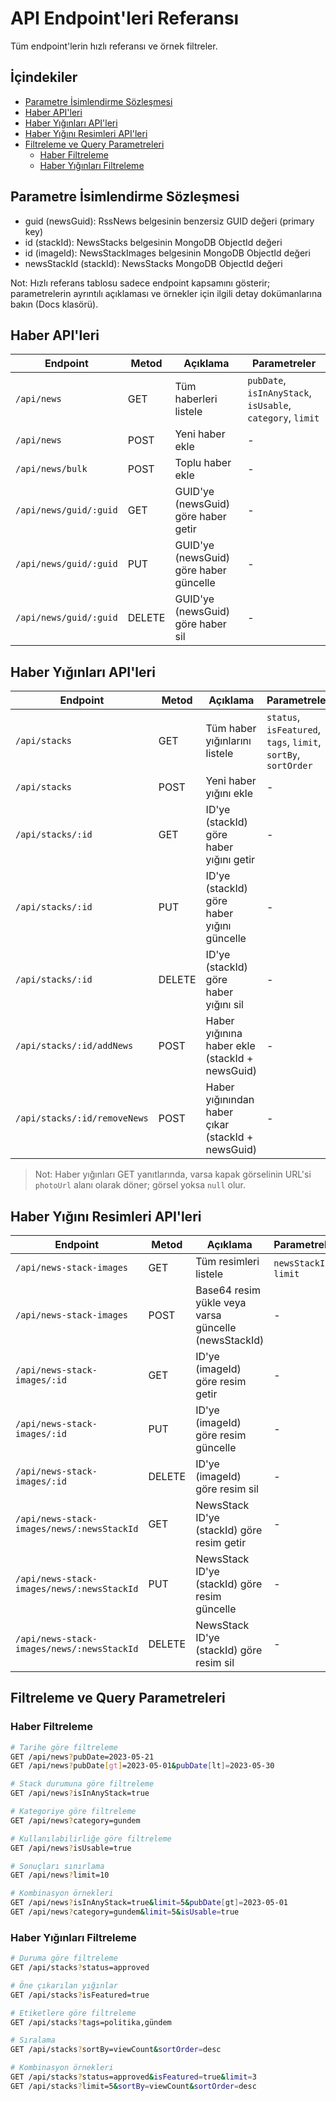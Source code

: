 # API Endpoint'leri Referansı

Tüm endpoint'lerin hızlı referansı ve örnek filtreler.

## İçindekiler

- [Parametre İsimlendirme Sözleşmesi](#parametre-isimlendirme-sözleşmesi)
- [Haber API'leri](#haber-apileri)
- [Haber Yığınları API'leri](#haber-yığınları-apileri)
- [Haber Yığını Resimleri API'leri](#haber-yığını-resimleri-apileri)
- [Filtreleme ve Query Parametreleri](#filtreleme-ve-query-parametreleri)
  - [Haber Filtreleme](#haber-filtreleme)
  - [Haber Yığınları Filtreleme](#haber-yığınları-filtreleme)

## Parametre İsimlendirme Sözleşmesi

- guid (newsGuid): RssNews belgesinin benzersiz GUID değeri (primary key)
- id (stackId): NewsStacks belgesinin MongoDB ObjectId değeri
- id (imageId): NewsStackImages belgesinin MongoDB ObjectId değeri
- newsStackId (stackId): NewsStacks MongoDB ObjectId değeri

Not: Hızlı referans tablosu sadece endpoint kapsamını gösterir; parametrelerin ayrıntılı açıklaması ve örnekler için ilgili detay dokümanlarına bakın (Docs klasörü).

## Haber API'leri

| Endpoint | Metod | Açıklama | Parametreler |
|----------|-------|----------|-------------|
| `/api/news` | GET | Tüm haberleri listele | `pubDate`, `isInAnyStack`, `isUsable`, `category`, `limit` |
| `/api/news` | POST | Yeni haber ekle | - |
| `/api/news/bulk` | POST | Toplu haber ekle | - |
| `/api/news/guid/:guid` | GET | GUID'ye (newsGuid) göre haber getir | - |
| `/api/news/guid/:guid` | PUT | GUID'ye (newsGuid) göre haber güncelle | - |
| `/api/news/guid/:guid` | DELETE | GUID'ye (newsGuid) göre haber sil | - |

## Haber Yığınları API'leri

| Endpoint | Metod | Açıklama | Parametreler |
|----------|-------|----------|-------------|
| `/api/stacks` | GET | Tüm haber yığınlarını listele | `status`, `isFeatured`, `tags`, `limit`, `sortBy`, `sortOrder` |
| `/api/stacks` | POST | Yeni haber yığını ekle | - |
| `/api/stacks/:id` | GET | ID'ye (stackId) göre haber yığını getir | - |
| `/api/stacks/:id` | PUT | ID'ye (stackId) göre haber yığını güncelle | - |
| `/api/stacks/:id` | DELETE | ID'ye (stackId) göre haber yığını sil | - |
| `/api/stacks/:id/addNews` | POST | Haber yığınına haber ekle (stackId + newsGuid) | - |
| `/api/stacks/:id/removeNews` | POST | Haber yığınından haber çıkar (stackId + newsGuid) | - |

> Not: Haber yığınları GET yanıtlarında, varsa kapak görselinin URL'si `photoUrl` alanı olarak döner; görsel yoksa `null` olur.

## Haber Yığını Resimleri API'leri

| Endpoint | Metod | Açıklama | Parametreler |
|----------|-------|----------|-------------|
| `/api/news-stack-images` | GET | Tüm resimleri listele | `newsStackId`, `limit` |
| `/api/news-stack-images` | POST | Base64 resim yükle veya varsa güncelle (newsStackId) | - |
| `/api/news-stack-images/:id` | GET | ID'ye (imageId) göre resim getir | - |
| `/api/news-stack-images/:id` | PUT | ID'ye (imageId) göre resim güncelle | - |
| `/api/news-stack-images/:id` | DELETE | ID'ye (imageId) göre resim sil | - |
| `/api/news-stack-images/news/:newsStackId` | GET | NewsStack ID'ye (stackId) göre resim getir | - |
| `/api/news-stack-images/news/:newsStackId` | PUT | NewsStack ID'ye (stackId) göre resim güncelle | - |
| `/api/news-stack-images/news/:newsStackId` | DELETE | NewsStack ID'ye (stackId) göre resim sil | - |

## Filtreleme ve Query Parametreleri

### Haber Filtreleme

```bash
# Tarihe göre filtreleme
GET /api/news?pubDate=2023-05-21
GET /api/news?pubDate[gt]=2023-05-01&pubDate[lt]=2023-05-30

# Stack durumuna göre filtreleme
GET /api/news?isInAnyStack=true

# Kategoriye göre filtreleme
GET /api/news?category=gundem

# Kullanılabilirliğe göre filtreleme
GET /api/news?isUsable=true

# Sonuçları sınırlama
GET /api/news?limit=10

# Kombinasyon örnekleri
GET /api/news?isInAnyStack=true&limit=5&pubDate[gt]=2023-05-01
GET /api/news?category=gundem&limit=5&isUsable=true
```

### Haber Yığınları Filtreleme

```bash
# Duruma göre filtreleme
GET /api/stacks?status=approved

# Öne çıkarılan yığınlar
GET /api/stacks?isFeatured=true

# Etiketlere göre filtreleme
GET /api/stacks?tags=politika,gündem

# Sıralama
GET /api/stacks?sortBy=viewCount&sortOrder=desc

# Kombinasyon örnekleri
GET /api/stacks?status=approved&isFeatured=true&limit=3
GET /api/stacks?limit=5&sortBy=viewCount&sortOrder=desc
```
